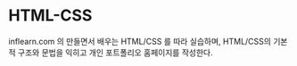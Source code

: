 # HTML-CSS

inflearn.com 의 만들면서 배우는 HTML/CSS 를 따라 실습하며,
HTML/CSS의 기본적 구조와 문법을 익히고
개인 포트폴리오 홈페이지를 작성한다.
